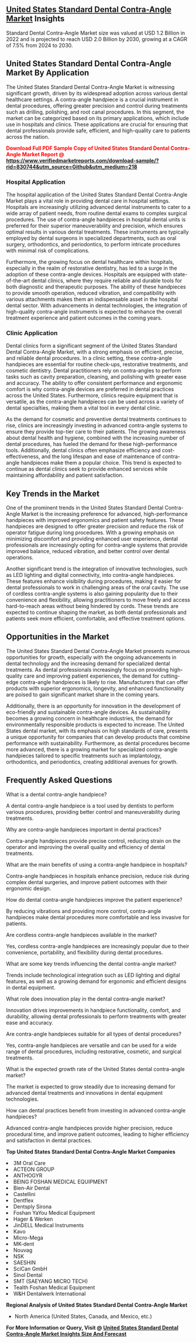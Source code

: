 <h2><a href="https://www.verifiedmarketreports.com/download-sample/?rid=830744&amp;utm_source=Github&amp;utm_medium=218" target="_blank">United States Standard Dental Contra-Angle Market</a> Insights</h2><p>Standard Dental Contra-Angle Market size was valued at USD 1.2 Billion in 2022 and is projected to reach USD 2.0 Billion by 2030, growing at a CAGR of 7.5% from 2024 to 2030.</p><p><h2>United States Standard Dental Contra-Angle Market By Application</h2> <p>The United States Standard Dental Contra-Angle Market is witnessing significant growth, driven by its widespread adoption across various dental healthcare settings. A contra-angle handpiece is a crucial instrument in dental procedures, offering greater precision and control during treatments such as drilling, polishing, and root canal procedures. In this segment, the market can be categorized based on its primary applications, which include use in hospitals and clinics. These applications are crucial for ensuring that dental professionals provide safe, efficient, and high-quality care to patients across the nation. <strong><p><span class=""><span style="color: #ff0000;"><strong>Download Full PDF Sample Copy of United States Standard Dental Contra-Angle Market Report</strong> @ </span><a href="https://www.verifiedmarketreports.com/download-sample/?rid=830744&amp;utm_source=Github&amp;utm_medium=218" target="_blank">https://www.verifiedmarketreports.com/download-sample/?rid=830744&amp;utm_source=Github&amp;utm_medium=218</a></span></p></strong></p> <h3>Hospital Application</h3> <p>The hospital application of the United States Standard Dental Contra-Angle Market plays a vital role in providing dental care in hospital settings. Hospitals are increasingly utilizing advanced dental instruments to cater to a wide array of patient needs, from routine dental exams to complex surgical procedures. The use of contra-angle handpieces in hospital dental units is preferred for their superior maneuverability and precision, which ensures optimal results in various dental treatments. These instruments are typically employed by dental surgeons in specialized departments, such as oral surgery, orthodontics, and periodontics, to perform intricate procedures with minimal risk of complications.</p> <p>Furthermore, the growing focus on dental healthcare within hospitals, especially in the realm of restorative dentistry, has led to a surge in the adoption of these contra-angle devices. Hospitals are equipped with state-of-the-art dental clinics, where they require reliable and durable tools for both diagnostic and therapeutic purposes. The ability of these handpieces to provide smooth operation, reduced vibration, and compatibility with various attachments makes them an indispensable asset in the hospital dental sector. With advancements in dental technologies, the integration of high-quality contra-angle instruments is expected to enhance the overall treatment experience and patient outcomes in the coming years.</p> <h3>Clinic Application</h3> <p>Dental clinics form a significant segment of the United States Standard Dental Contra-Angle Market, with a strong emphasis on efficient, precise, and reliable dental procedures. In a clinic setting, these contra-angle handpieces are essential for routine check-ups, restorative treatments, and cosmetic dentistry. Dental practitioners rely on contra-angles to perform tasks such as cavity preparation, cleaning, and polishing with greater ease and accuracy. The ability to offer consistent performance and ergonomic comfort is why contra-angle devices are preferred in dental practices across the United States. Furthermore, clinics require equipment that is versatile, as the contra-angle handpieces can be used across a variety of dental specialties, making them a vital tool in every dental clinic.</p> <p>As the demand for cosmetic and preventive dental treatments continues to rise, clinics are increasingly investing in advanced contra-angle systems to ensure they provide top-tier care to their patients. The growing awareness about dental health and hygiene, combined with the increasing number of dental procedures, has fueled the demand for these high-performance tools. Additionally, dental clinics often emphasize efficiency and cost-effectiveness, and the long lifespan and ease of maintenance of contra-angle handpieces make them a popular choice. This trend is expected to continue as dental clinics seek to provide enhanced services while maintaining affordability and patient satisfaction.</p> <h2>Key Trends in the Market</h2> <p>One of the prominent trends in the United States Standard Dental Contra-Angle Market is the increasing preference for advanced, high-performance handpieces with improved ergonomics and patient safety features. These handpieces are designed to offer greater precision and reduce the risk of operator fatigue during long procedures. With a growing emphasis on minimizing discomfort and providing enhanced user experience, dental professionals are increasingly opting for contra-angle systems that provide improved balance, reduced vibration, and better control over dental operations.</p> <p>Another significant trend is the integration of innovative technologies, such as LED lighting and digital connectivity, into contra-angle handpieces. These features enhance visibility during procedures, making it easier for dental professionals to work in challenging areas of the oral cavity. The use of cordless contra-angle systems is also gaining popularity due to their convenience and flexibility, allowing practitioners to move freely and access hard-to-reach areas without being hindered by cords. These trends are expected to continue shaping the market, as both dental professionals and patients seek more efficient, comfortable, and effective treatment options.</p> <h2>Opportunities in the Market</h2> <p>The United States Standard Dental Contra-Angle Market presents numerous opportunities for growth, especially with the ongoing advancements in dental technology and the increasing demand for specialized dental treatments. As dental professionals increasingly focus on providing high-quality care and improving patient experiences, the demand for cutting-edge contra-angle handpieces is likely to rise. Manufacturers that can offer products with superior ergonomics, longevity, and enhanced functionality are poised to gain significant market share in the coming years.</p> <p>Additionally, there is an opportunity for innovation in the development of eco-friendly and sustainable contra-angle devices. As sustainability becomes a growing concern in healthcare industries, the demand for environmentally responsible products is expected to increase. The United States dental market, with its emphasis on high standards of care, presents a unique opportunity for companies that can develop products that combine performance with sustainability. Furthermore, as dental procedures become more advanced, there is a growing market for specialized contra-angle handpieces tailored to specific treatments such as implantology, orthodontics, and periodontics, creating additional avenues for growth.</p> <h2>Frequently Asked Questions</h2> <p>What is a dental contra-angle handpiece?</p> <p>A dental contra-angle handpiece is a tool used by dentists to perform various procedures, providing better control and maneuverability during treatments.</p> <p>Why are contra-angle handpieces important in dental practices?</p> <p>Contra-angle handpieces provide precise control, reducing strain on the operator and improving the overall quality and efficiency of dental treatments.</p> <p>What are the main benefits of using a contra-angle handpiece in hospitals?</p> <p>Contra-angle handpieces in hospitals enhance precision, reduce risk during complex dental surgeries, and improve patient outcomes with their ergonomic design.</p> <p>How do dental contra-angle handpieces improve the patient experience?</p> <p>By reducing vibrations and providing more control, contra-angle handpieces make dental procedures more comfortable and less invasive for patients.</p> <p>Are cordless contra-angle handpieces available in the market?</p> <p>Yes, cordless contra-angle handpieces are increasingly popular due to their convenience, portability, and flexibility during dental procedures.</p> <p>What are some key trends influencing the dental contra-angle market?</p> <p>Trends include technological integration such as LED lighting and digital features, as well as a growing demand for ergonomic and efficient designs in dental equipment.</p> <p>What role does innovation play in the dental contra-angle market?</p> <p>Innovation drives improvements in handpiece functionality, comfort, and durability, allowing dental professionals to perform treatments with greater ease and accuracy.</p> <p>Are contra-angle handpieces suitable for all types of dental procedures?</p> <p>Yes, contra-angle handpieces are versatile and can be used for a wide range of dental procedures, including restorative, cosmetic, and surgical treatments.</p> <p>What is the expected growth rate of the United States dental contra-angle market?</p> <p>The market is expected to grow steadily due to increasing demand for advanced dental treatments and innovations in dental equipment technologies.</p> <p>How can dental practices benefit from investing in advanced contra-angle handpieces?</p> <p>Advanced contra-angle handpieces provide higher precision, reduce procedural time, and improve patient outcomes, leading to higher efficiency and satisfaction in dental practices.</p> </p><p><strong>Top United States Standard Dental Contra-Angle Market Companies</strong></p><div data-test-id=""><p><li>3M Oral Care</li><li> ACTEON GROUP</li><li> ANTHOGYR</li><li> BEING FOSHAN MEDICAL EQUIPMENT</li><li> Bien-Air Dental</li><li> Castellini</li><li> Dentflex</li><li> Dentsply Sirona</li><li> Foshan YaYou Medical Equipment</li><li> Hager & Werken</li><li> JinDELL Medical Instruments</li><li> Kavo</li><li> Micro-Mega</li><li> MK-dent</li><li> Nouvag</li><li> NSK</li><li> SAESHIN</li><li> SciCan GmbH</li><li> Sinol Dental</li><li> SMT (SAEYANG MICRO TECH)</li><li> Tealth Foshan Medical Equipment</li><li> W&H Dentalwerk International</li></p><div><strong>Regional Analysis of&nbsp;United States Standard Dental Contra-Angle Market</strong></div><ul><li dir="ltr"><p dir="ltr">North America&nbsp;(United States, Canada, and Mexico, etc.)</p></li></ul><p><strong>For More Information or Query, Visit @&nbsp;</strong><strong><a href="https://www.verifiedmarketreports.com/product/standard-dental-contra-angle-market/?utm_source=Github&amp;utm_medium=218" target="_blank">United States Standard Dental Contra-Angle Market Insights Size And Forecast</a></strong></p></div>
